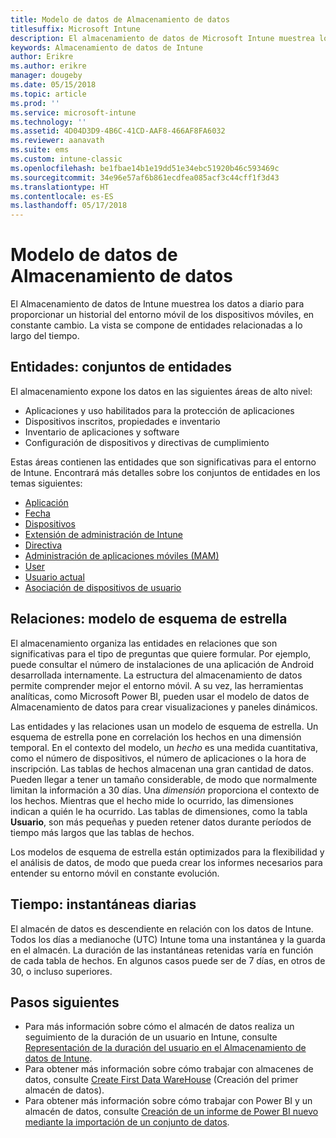 ```yaml
---
title: Modelo de datos de Almacenamiento de datos
titlesuffix: Microsoft Intune
description: El almacenamiento de datos de Microsoft Intune muestrea los datos a diario para proporcionar una vista histórica del entorno móvil, en constante cambio.
keywords: Almacenamiento de datos de Intune
author: Erikre
ms.author: erikre
manager: dougeby
ms.date: 05/15/2018
ms.topic: article
ms.prod: ''
ms.service: microsoft-intune
ms.technology: ''
ms.assetid: 4D04D3D9-4B6C-41CD-AAF8-466AF8FA6032
ms.reviewer: aanavath
ms.suite: ems
ms.custom: intune-classic
ms.openlocfilehash: be1fbae14b1e19dd51e34ebc51920b46c593469c
ms.sourcegitcommit: 34e96e57af6b861ecdfea085acf3c44cff1f3d43
ms.translationtype: HT
ms.contentlocale: es-ES
ms.lasthandoff: 05/17/2018
---
```

# <a name="data-warehouse-data-model"></a>Modelo de datos de Almacenamiento de datos

El Almacenamiento de datos de Intune muestrea los datos a diario para proporcionar un historial del entorno móvil de los dispositivos móviles, en constante cambio. La vista se compone de entidades relacionadas a lo largo del tiempo.

## <a name="entities-entity-sets"></a>Entidades: conjuntos de entidades

El almacenamiento expone los datos en las siguientes áreas de alto nivel:

  -  Aplicaciones y uso habilitados para la protección de aplicaciones
  -  Dispositivos inscritos, propiedades e inventario
  -  Inventario de aplicaciones y software
  -  Configuración de dispositivos y directivas de cumplimiento

Estas áreas contienen las entidades que son significativas para el entorno de Intune. Encontrará más detalles sobre los conjuntos de entidades en los temas siguientes:

  -  [Aplicación](reports-ref-application.md)
  -  [Fecha](reports-ref-date.md)
  -  [Dispositivos](reports-ref-devices.md)
  -  [Extensión de administración de Intune](reports-ref-intunemanagementextension.md)
  -  [Directiva](reports-ref-policy.md)
  -  [Administración de aplicaciones móviles (MAM)](reports-ref-mobile-app-management.md)
  -  [User](reports-ref-user.md)
  -  [Usuario actual](reports-ref-current-user.md)
  -  [Asociación de dispositivos de usuario](reports-ref-user-device.md)

## <a name="relationships-star-schema-model"></a>Relaciones: modelo de esquema de estrella

El almacenamiento organiza las entidades en relaciones que son significativas para el tipo de preguntas que quiere formular. Por ejemplo, puede consultar el número de instalaciones de una aplicación de Android desarrollada internamente. La estructura del almacenamiento de datos permite comprender mejor el entorno móvil. A su vez, las herramientas analíticas, como Microsoft Power BI, pueden usar el modelo de datos de Almacenamiento de datos para crear visualizaciones y paneles dinámicos.

Las entidades y las relaciones usan un modelo de esquema de estrella. Un esquema de estrella pone en correlación los hechos en una dimensión temporal. En el contexto del modelo, un *hecho* es una medida cuantitativa, como el número de dispositivos, el número de aplicaciones o la hora de inscripción. Las tablas de hechos almacenan una gran cantidad de datos. Pueden llegar a tener un tamaño considerable, de modo que normalmente limitan la información a 30 días. Una *dimensión* proporciona el contexto de los hechos. Mientras que el hecho mide lo ocurrido, las dimensiones indican a quién le ha ocurrido. Las tablas de dimensiones, como la tabla **Usuario**, son más pequeñas y pueden retener datos durante períodos de tiempo más largos que las tablas de hechos. 

Los modelos de esquema de estrella están optimizados para la flexibilidad y el análisis de datos, de modo que pueda crear los informes necesarios para entender su entorno móvil en constante evolución.

## <a name="time-daily-snapshots"></a>Tiempo: instantáneas diarias

El almacén de datos es descendiente en relación con los datos de Intune. Todos los días a medianoche (UTC) Intune toma una instantánea y la guarda en el almacén. La duración de las instantáneas retenidas varía en función de cada tabla de hechos. En algunos casos puede ser de 7 días, en otros de 30, o incluso superiores.

## <a name="next-steps"></a>Pasos siguientes

 - Para más información sobre cómo el almacén de datos realiza un seguimiento de la duración de un usuario en Intune, consulte [Representación de la duración del usuario en el Almacenamiento de datos de Intune](reports-ref-user-timeline.md).
 - Para obtener más información sobre cómo trabajar con almacenes de datos, consulte [Create First Data WareHouse](https://www.codeproject.com/Articles/652108/Create-First-Data-WareHouse) (Creación del primer almacén de datos).
 - Para obtener más información sobre cómo trabajar con Power BI y un almacén de datos, consulte [Creación de un informe de Power BI nuevo mediante la importación de un conjunto de datos](https://powerbi.microsoft.com/documentation/powerbi-service-create-a-new-report/). 
